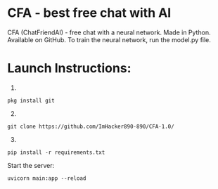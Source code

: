 # CFA - best free chat with AI
CFA (ChatFriendAI) - free chat with a neural network. Made in Python. Available on GitHub.
To train the neural network, run the model.py file.
# Launch Instructions:
1.
```console
pkg install git
```
2.
```console
git clone https://github.com/ImHacker890-890/CFA-1.0/
```
3.
```console
pip install -r requirements.txt
```
Start the server:
```console
uvicorn main:app --reload
```
